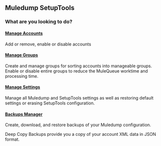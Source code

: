 ## Muledump SetupTools

### What are you looking to do?

#### [Manage Accounts](accounts-manager/index)
Add or remove, enable or disable accounts
 
#### [Manage Groups](accounts-manager/groups)
Create and manage groups for sorting accounts into manageable groups. Enable or disable entire groups to reduce the MuleQueue worktime and processing time.

#### [Manage Settings](../settings-manager)
Manage all Muledump and SetupTools settings as well as restoring default settings or erasing SetupTools configuration.

#### [Backups Manager](backups-manager/index)
Create, download, and restore backups of your Muledump configuration.

Deep Copy Backups provide you a copy of your account XML data in JSON format.